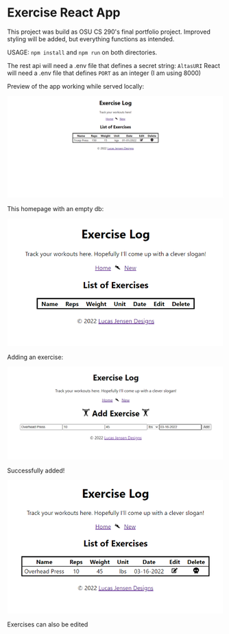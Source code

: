# Exercise React App

This project was build as OSU CS 290's final portfolio project. Improved styling will be added, but everything
functions as intended.

USAGE: `npm install` and `npm run` on both directories. 

The rest api will need a .env file that defines a secret string: `AltasURI`
React will need a .env file that defines `PORT` as an integer (I am using 8000)

Preview of the app working while served locally:

![preview](readme_assets/Animation.gif)

This homepage with an empty db:

![home](readme_assets/empty.png)

Adding an exercise:

![add](readme_assets/add.png)

Successfully added!

![added](readme_assets/added.png)

Exercises can also be edited
